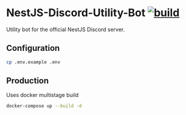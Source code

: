 # NestJS-Discord-Utility-Bot [![build](https://github.com/Scrip7/nestjs-discord-utility-bot/actions/workflows/build.yaml/badge.svg)](https://github.com/Scrip7/nestjs-discord-utility-bot/actions/workflows/build.yaml)

Utility bot for the official NestJS Discord server.

## Configuration

```bash
cp .env.example .env
```

## Production

Uses docker multistage build

```bash
docker-compose up --build -d
```
